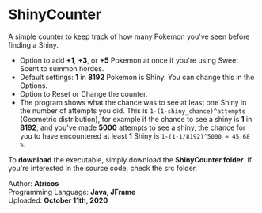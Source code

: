 # ShinyCounter
A simple counter to keep track of how many Pokemon you've seen before finding a Shiny.

- Option to add **+1**, **+3**, or **+5** Pokemon at once if you're using Sweet Scent to summon hordes.
- Default settings: **1** in **8192** Pokemon is Shiny. You can change this in the Options.
- Option to Reset or Change the counter.
- The program shows what the chance was to see at least one Shiny in the number of attempts you did. This is `1-(1-shiny_chance)^attempts` (Geometric distribution), for example if the chance to see a shiny is **1** in **8192**, and you've made **5000** attempts to see a shiny, the chance for you to have encountered at least **1** Shiny is `1-(1-1/8192)^5000 ≈ 45.68 %`.


To **download** the executable, simply download the **ShinyCounter folder**. If you're interested in the source code, check the src folder.

Author: **Atricos**<br>
Programming Language: **Java, JFrame**<br>
Uploaded: **October 11th, 2020**
